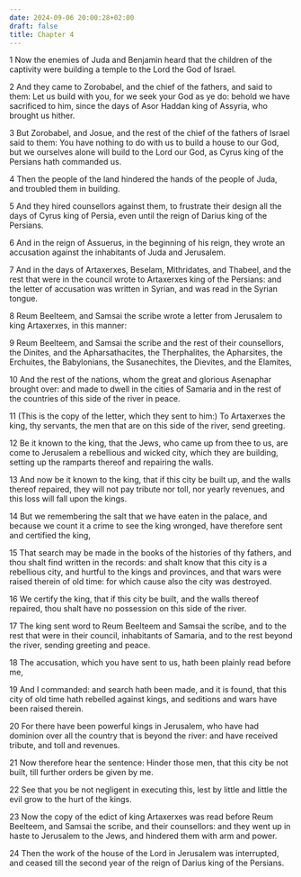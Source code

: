 ```yaml
---
date: 2024-09-06 20:00:28+02:00
draft: false
title: Chapter 4
---
```




1 Now the enemies of Juda and Benjamin heard that the children of the captivity were building a temple to the Lord the God of Israel.

2 And they came to Zorobabel, and the chief of the fathers, and said to them: Let us build with you, for we seek your God as ye do: behold we have sacrificed to him, since the days of Asor Haddan king of Assyria, who brought us hither.

3 But Zorobabel, and Josue, and the rest of the chief of the fathers of Israel said to them: You have nothing to do with us to build a house to our God, but we ourselves alone will build to the Lord our God, as Cyrus king of the Persians hath commanded us.

4 Then the people of the land hindered the hands of the people of Juda, and troubled them in building.

5 And they hired counsellors against them, to frustrate their design all the days of Cyrus king of Persia, even until the reign of Darius king of the Persians.

6 And in the reign of Assuerus, in the beginning of his reign, they wrote an accusation against the inhabitants of Juda and Jerusalem.

7 And in the days of Artaxerxes, Beselam, Mithridates, and Thabeel, and the rest that were in the council wrote to Artaxerxes king of the Persians: and the letter of accusation was written in Syrian, and was read in the Syrian tongue.

8 Reum Beelteem, and Samsai the scribe wrote a letter from Jerusalem to king Artaxerxes, in this manner:

9 Reum Beelteem, and Samsai the scribe and the rest of their counsellors, the Dinites, and the Apharsathacites, the Therphalites, the Apharsites, the Erchuites, the Babylonians, the Susanechites, the Dievites, and the Elamites,

10 And the rest of the nations, whom the great and glorious Asenaphar brought over: and made to dwell in the cities of Samaria and in the rest of the countries of this side of the river in peace.

11 (This is the copy of the letter, which they sent to him:) To Artaxerxes the king, thy servants, the men that are on this side of the river, send greeting.

12 Be it known to the king, that the Jews, who came up from thee to us, are come to Jerusalem a rebellious and wicked city, which they are building, setting up the ramparts thereof and repairing the walls.

13 And now be it known to the king, that if this city be built up, and the walls thereof repaired, they will not pay tribute nor toll, nor yearly revenues, and this loss will fall upon the kings.

14 But we remembering the salt that we have eaten in the palace, and because we count it a crime to see the king wronged, have therefore sent and certified the king,

15 That search may be made in the books of the histories of thy fathers, and thou shalt find written in the records: and shalt know that this city is a rebellious city, and hurtful to the kings and provinces, and that wars were raised therein of old time: for which cause also the city was destroyed.

16 We certify the king, that if this city be built, and the walls thereof repaired, thou shalt have no possession on this side of the river.

17 The king sent word to Reum Beelteem and Samsai the scribe, and to the rest that were in their council, inhabitants of Samaria, and to the rest beyond the river, sending greeting and peace.

18 The accusation, which you have sent to us, hath been plainly read before me,

19 And I commanded: and search hath been made, and it is found, that this city of old time hath rebelled against kings, and seditions and wars have been raised therein.

20 For there have been powerful kings in Jerusalem, who have had dominion over all the country that is beyond the river: and have received tribute, and toll and revenues.

21 Now therefore hear the sentence: Hinder those men, that this city be not built, till further orders be given by me.

22 See that you be not negligent in executing this, lest by little and little the evil grow to the hurt of the kings.

23 Now the copy of the edict of king Artaxerxes was read before Reum Beelteem, and Samsai the scribe, and their counsellors: and they went up in haste to Jerusalem to the Jews, and hindered them with arm and power.

24 Then the work of the house of the Lord in Jerusalem was interrupted, and ceased till the second year of the reign of Darius king of the Persians.

